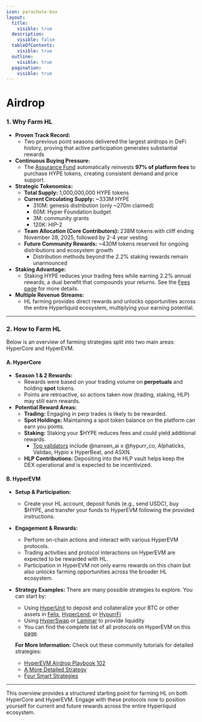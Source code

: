 ```yaml
---
icon: parachute-box
layout:
  title:
    visible: true
  description:
    visible: false
  tableOfContents:
    visible: true
  outline:
    visible: true
  pagination:
    visible: true
---
```


# Airdrop

### 1. Why Farm HL

* **Proven Track Record:**
  * Two previous point seasons delivered the largest airdrops in DeFi history, proving that active participation generates substantial rewards
* **Continuous Buying Pressure:**
  * The [Assurance Fund](../../architecture/hypercore/vault.md#id-2.-protocol-vaults-assistance-fund-af) automatically reinvests **97% of platform fees** to purchase HYPE tokens, creating consistent demand and price support.
* **Strategic Tokenomics:**
  * **Total Supply:** 1,000,000,000 HYPE tokens
  * **Current Circulating Supply:** \~333M HYPE
    * 310M: genesis distribution (only \~270m claimed)
    * 60M: Hyper Foundation budget
    * 3M: community grants
    * 120K: HIP-2
  * **Team Allocation (Core Contributors):** 238M tokens with cliff ending November 28, 2025, followed by 2-4 year vesting
  * **Future Community Rewards:** \~430M tokens reserved for ongoing distributions and ecosystem growth
    * Distribution methods beyond the 2.2% staking rewards remain unannounced
* **Staking Advantage:**
  * Staking HYPE reduces your trading fees while earning 2.2% annual rewards, a dual benefit that compounds your returns. See the [Fees page](../../architecture/hypercore/dex/clearinghouse/fees.md) for more details.
* **Multiple Revenue Streams:**
  * HL farming provides direct rewards and unlocks opportunities across the entire Hyperliquid ecosystem, multiplying your earning potential.

***

### 2. How to Farm HL

Below is an overview of farming strategies split into two main areas: HyperCore and HyperEVM.

#### A. HyperCore

* **Season 1 & 2 Rewards:**
  * Rewards were based on your trading volume on **perpetuals** and holding **spot** tokens.
  * Points are retroactive, so actions taken now (trading, staking, HLP) may still earn rewards.
* **Potential Reward Areas:**
  * **Trading:** Engaging in perp trades is likely to be rewarded.
  * **Spot Holdings:** Maintaining a spot token balance on the platform can earn you points.
  * **Staking:** Staking your $HYPE reduces fees and could yield additional rewards.
    * [Top validators](https://app.hyperliquid.xyz/staking) include @nansen\_ai x @hypurr\_co, Alphaticks, Validao, Hypio x HyperBeat, and ASXN.
  * **HLP Contributions:** Depositing into the HLP vault helps keep the DEX operational and is expected to be incentivized.

#### B. HyperEVM

* **Setup & Participation:**
  * Create your HL account, deposit funds (e.g., send USDC), buy $HYPE, and transfer your funds to HyperEVM following the provided instructions.
* **Engagement & Rewards:**
  * Perform on-chain actions and interact with various HyperEVM protocols.
  * Trading activities and protocol interactions on HyperEVM are expected to be rewarded with HL.
  * Participation in HyperEVM not only earns rewards on this chain but also unlocks farming opportunities across the broader HL ecosystem.
*   **Strategy Examples:** There are many possible strategies to explore. You can start by:

    * Using [HyperUnit](https://app.hyperunit.xyz/) to deposit and collateralize your BTC or other assets in [Felix](https://usefelix.xyz/), [HyperLend](https://app.hyperlend.finance/dashboard), or [HypurrFi](https://app.hypurr.fi/points)
    * Using [HyperSwap](https://app.hyperswap.exchange/) or [Laminar](https://x.com/laminar_xyz) to provide liquidity
    * You can find the complete list of all protocols on HyperEVM on this [page](../../ecosystem/projects/).

    **For More Information:** Check out these community tutorials for detailed strategies:

    * [HyperEVM Airdrop Playbook 102](https://x.com/ellie_nfts/status/1907048635990421540)
    * [A More Detailed Strategy](https://x.com/0xPicasso/status/1923824726163718377)
    * [Four Smart Strategies](https://x.com/chip1cr/status/1923386689436737752)

***

This overview provides a structured starting point for farming HL on both HyperCore and HyperEVM. Engage with these protocols now to position yourself for current and future rewards across the entire Hyperliquid ecosystem.
